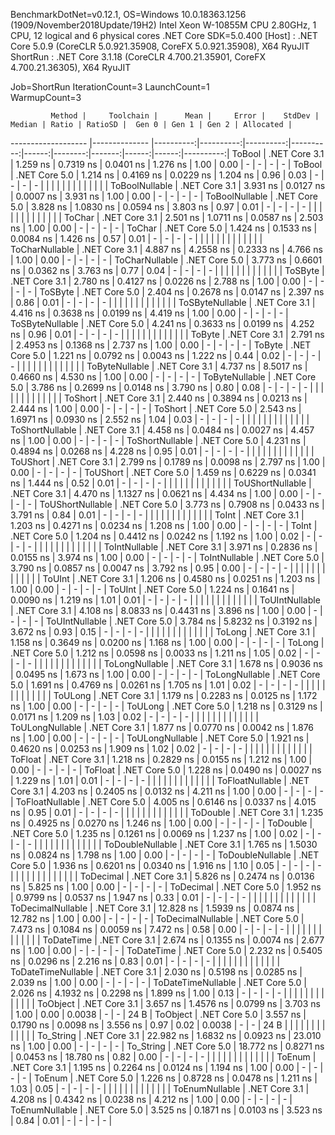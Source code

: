 
BenchmarkDotNet=v0.12.1, OS=Windows 10.0.18363.1256 (1909/November2018Update/19H2)
Intel Xeon W-10855M CPU 2.80GHz, 1 CPU, 12 logical and 6 physical cores
.NET Core SDK=5.0.400
  [Host]   : .NET Core 5.0.9 (CoreCLR 5.0.921.35908, CoreFX 5.0.921.35908), X64 RyuJIT
  ShortRun : .NET Core 3.1.18 (CoreCLR 4.700.21.35901, CoreFX 4.700.21.36305), X64 RyuJIT

Job=ShortRun  IterationCount=3  LaunchCount=1  
WarmupCount=3  

             Method |     Toolchain |      Mean |     Error |    StdDev |    Median | Ratio | RatioSD |  Gen 0 | Gen 1 | Gen 2 | Allocated |
------------------- |-------------- |----------:|----------:|----------:|----------:|------:|--------:|-------:|------:|------:|----------:|
             ToBool | .NET Core 3.1 |  1.259 ns | 0.7319 ns | 0.0401 ns |  1.276 ns |  1.00 |    0.00 |      - |     - |     - |         - |
             ToBool | .NET Core 5.0 |  1.214 ns | 0.4169 ns | 0.0229 ns |  1.204 ns |  0.96 |    0.03 |      - |     - |     - |         - |
                    |               |           |           |           |           |       |         |        |       |       |           |
     ToBoolNullable | .NET Core 3.1 |  3.931 ns | 0.0127 ns | 0.0007 ns |  3.931 ns |  1.00 |    0.00 |      - |     - |     - |         - |
     ToBoolNullable | .NET Core 5.0 |  3.828 ns | 1.0830 ns | 0.0594 ns |  3.803 ns |  0.97 |    0.01 |      - |     - |     - |         - |
                    |               |           |           |           |           |       |         |        |       |       |           |
             ToChar | .NET Core 3.1 |  2.501 ns | 1.0711 ns | 0.0587 ns |  2.503 ns |  1.00 |    0.00 |      - |     - |     - |         - |
             ToChar | .NET Core 5.0 |  1.424 ns | 0.1533 ns | 0.0084 ns |  1.426 ns |  0.57 |    0.01 |      - |     - |     - |         - |
                    |               |           |           |           |           |       |         |        |       |       |           |
     ToCharNullable | .NET Core 3.1 |  4.887 ns | 4.2558 ns | 0.2333 ns |  4.766 ns |  1.00 |    0.00 |      - |     - |     - |         - |
     ToCharNullable | .NET Core 5.0 |  3.773 ns | 0.6601 ns | 0.0362 ns |  3.763 ns |  0.77 |    0.04 |      - |     - |     - |         - |
                    |               |           |           |           |           |       |         |        |       |       |           |
            ToSByte | .NET Core 3.1 |  2.780 ns | 0.4127 ns | 0.0226 ns |  2.788 ns |  1.00 |    0.00 |      - |     - |     - |         - |
            ToSByte | .NET Core 5.0 |  2.404 ns | 0.2678 ns | 0.0147 ns |  2.397 ns |  0.86 |    0.01 |      - |     - |     - |         - |
                    |               |           |           |           |           |       |         |        |       |       |           |
    ToSByteNullable | .NET Core 3.1 |  4.416 ns | 0.3638 ns | 0.0199 ns |  4.419 ns |  1.00 |    0.00 |      - |     - |     - |         - |
    ToSByteNullable | .NET Core 5.0 |  4.241 ns | 0.3633 ns | 0.0199 ns |  4.252 ns |  0.96 |    0.01 |      - |     - |     - |         - |
                    |               |           |           |           |           |       |         |        |       |       |           |
             ToByte | .NET Core 3.1 |  2.791 ns | 2.4953 ns | 0.1368 ns |  2.737 ns |  1.00 |    0.00 |      - |     - |     - |         - |
             ToByte | .NET Core 5.0 |  1.221 ns | 0.0792 ns | 0.0043 ns |  1.222 ns |  0.44 |    0.02 |      - |     - |     - |         - |
                    |               |           |           |           |           |       |         |        |       |       |           |
     ToByteNullable | .NET Core 3.1 |  4.737 ns | 8.5017 ns | 0.4660 ns |  4.530 ns |  1.00 |    0.00 |      - |     - |     - |         - |
     ToByteNullable | .NET Core 5.0 |  3.786 ns | 0.2699 ns | 0.0148 ns |  3.790 ns |  0.80 |    0.08 |      - |     - |     - |         - |
                    |               |           |           |           |           |       |         |        |       |       |           |
            ToShort | .NET Core 3.1 |  2.440 ns | 0.3894 ns | 0.0213 ns |  2.444 ns |  1.00 |    0.00 |      - |     - |     - |         - |
            ToShort | .NET Core 5.0 |  2.543 ns | 1.6971 ns | 0.0930 ns |  2.552 ns |  1.04 |    0.03 |      - |     - |     - |         - |
                    |               |           |           |           |           |       |         |        |       |       |           |
    ToShortNullable | .NET Core 3.1 |  4.458 ns | 0.0484 ns | 0.0027 ns |  4.457 ns |  1.00 |    0.00 |      - |     - |     - |         - |
    ToShortNullable | .NET Core 5.0 |  4.231 ns | 0.4894 ns | 0.0268 ns |  4.228 ns |  0.95 |    0.01 |      - |     - |     - |         - |
                    |               |           |           |           |           |       |         |        |       |       |           |
           ToUShort | .NET Core 3.1 |  2.799 ns | 0.1789 ns | 0.0098 ns |  2.797 ns |  1.00 |    0.00 |      - |     - |     - |         - |
           ToUShort | .NET Core 5.0 |  1.459 ns | 0.6229 ns | 0.0341 ns |  1.444 ns |  0.52 |    0.01 |      - |     - |     - |         - |
                    |               |           |           |           |           |       |         |        |       |       |           |
   ToUShortNullable | .NET Core 3.1 |  4.470 ns | 1.1327 ns | 0.0621 ns |  4.434 ns |  1.00 |    0.00 |      - |     - |     - |         - |
   ToUShortNullable | .NET Core 5.0 |  3.773 ns | 0.7908 ns | 0.0433 ns |  3.791 ns |  0.84 |    0.01 |      - |     - |     - |         - |
                    |               |           |           |           |           |       |         |        |       |       |           |
              ToInt | .NET Core 3.1 |  1.203 ns | 0.4271 ns | 0.0234 ns |  1.208 ns |  1.00 |    0.00 |      - |     - |     - |         - |
              ToInt | .NET Core 5.0 |  1.204 ns | 0.4412 ns | 0.0242 ns |  1.192 ns |  1.00 |    0.02 |      - |     - |     - |         - |
                    |               |           |           |           |           |       |         |        |       |       |           |
      ToIntNullable | .NET Core 3.1 |  3.971 ns | 0.2836 ns | 0.0155 ns |  3.974 ns |  1.00 |    0.00 |      - |     - |     - |         - |
      ToIntNullable | .NET Core 5.0 |  3.790 ns | 0.0857 ns | 0.0047 ns |  3.792 ns |  0.95 |    0.00 |      - |     - |     - |         - |
                    |               |           |           |           |           |       |         |        |       |       |           |
             ToUInt | .NET Core 3.1 |  1.206 ns | 0.4580 ns | 0.0251 ns |  1.203 ns |  1.00 |    0.00 |      - |     - |     - |         - |
             ToUInt | .NET Core 5.0 |  1.224 ns | 0.1641 ns | 0.0090 ns |  1.219 ns |  1.01 |    0.01 |      - |     - |     - |         - |
                    |               |           |           |           |           |       |         |        |       |       |           |
     ToUIntNullable | .NET Core 3.1 |  4.108 ns | 8.0833 ns | 0.4431 ns |  3.896 ns |  1.00 |    0.00 |      - |     - |     - |         - |
     ToUIntNullable | .NET Core 5.0 |  3.784 ns | 5.8232 ns | 0.3192 ns |  3.672 ns |  0.93 |    0.15 |      - |     - |     - |         - |
                    |               |           |           |           |           |       |         |        |       |       |           |
             ToLong | .NET Core 3.1 |  1.158 ns | 0.3649 ns | 0.0200 ns |  1.168 ns |  1.00 |    0.00 |      - |     - |     - |         - |
             ToLong | .NET Core 5.0 |  1.212 ns | 0.0598 ns | 0.0033 ns |  1.211 ns |  1.05 |    0.02 |      - |     - |     - |         - |
                    |               |           |           |           |           |       |         |        |       |       |           |
     ToLongNullable | .NET Core 3.1 |  1.678 ns | 0.9036 ns | 0.0495 ns |  1.673 ns |  1.00 |    0.00 |      - |     - |     - |         - |
     ToLongNullable | .NET Core 5.0 |  1.691 ns | 0.4769 ns | 0.0261 ns |  1.705 ns |  1.01 |    0.02 |      - |     - |     - |         - |
                    |               |           |           |           |           |       |         |        |       |       |           |
            ToULong | .NET Core 3.1 |  1.179 ns | 0.2283 ns | 0.0125 ns |  1.172 ns |  1.00 |    0.00 |      - |     - |     - |         - |
            ToULong | .NET Core 5.0 |  1.218 ns | 0.3129 ns | 0.0171 ns |  1.209 ns |  1.03 |    0.02 |      - |     - |     - |         - |
                    |               |           |           |           |           |       |         |        |       |       |           |
    ToULongNullable | .NET Core 3.1 |  1.877 ns | 0.0770 ns | 0.0042 ns |  1.876 ns |  1.00 |    0.00 |      - |     - |     - |         - |
    ToULongNullable | .NET Core 5.0 |  1.921 ns | 0.4620 ns | 0.0253 ns |  1.909 ns |  1.02 |    0.02 |      - |     - |     - |         - |
                    |               |           |           |           |           |       |         |        |       |       |           |
            ToFloat | .NET Core 3.1 |  1.218 ns | 0.2829 ns | 0.0155 ns |  1.212 ns |  1.00 |    0.00 |      - |     - |     - |         - |
            ToFloat | .NET Core 5.0 |  1.228 ns | 0.0490 ns | 0.0027 ns |  1.229 ns |  1.01 |    0.01 |      - |     - |     - |         - |
                    |               |           |           |           |           |       |         |        |       |       |           |
    ToFloatNullable | .NET Core 3.1 |  4.203 ns | 0.2405 ns | 0.0132 ns |  4.211 ns |  1.00 |    0.00 |      - |     - |     - |         - |
    ToFloatNullable | .NET Core 5.0 |  4.005 ns | 0.6146 ns | 0.0337 ns |  4.015 ns |  0.95 |    0.01 |      - |     - |     - |         - |
                    |               |           |           |           |           |       |         |        |       |       |           |
           ToDouble | .NET Core 3.1 |  1.235 ns | 0.4925 ns | 0.0270 ns |  1.246 ns |  1.00 |    0.00 |      - |     - |     - |         - |
           ToDouble | .NET Core 5.0 |  1.235 ns | 0.1261 ns | 0.0069 ns |  1.237 ns |  1.00 |    0.02 |      - |     - |     - |         - |
                    |               |           |           |           |           |       |         |        |       |       |           |
   ToDoubleNullable | .NET Core 3.1 |  1.765 ns | 1.5030 ns | 0.0824 ns |  1.798 ns |  1.00 |    0.00 |      - |     - |     - |         - |
   ToDoubleNullable | .NET Core 5.0 |  1.936 ns | 0.6201 ns | 0.0340 ns |  1.916 ns |  1.10 |    0.05 |      - |     - |     - |         - |
                    |               |           |           |           |           |       |         |        |       |       |           |
          ToDecimal | .NET Core 3.1 |  5.826 ns | 0.2474 ns | 0.0136 ns |  5.825 ns |  1.00 |    0.00 |      - |     - |     - |         - |
          ToDecimal | .NET Core 5.0 |  1.952 ns | 0.9799 ns | 0.0537 ns |  1.947 ns |  0.33 |    0.01 |      - |     - |     - |         - |
                    |               |           |           |           |           |       |         |        |       |       |           |
  ToDecimalNullable | .NET Core 3.1 | 12.828 ns | 1.5939 ns | 0.0874 ns | 12.782 ns |  1.00 |    0.00 |      - |     - |     - |         - |
  ToDecimalNullable | .NET Core 5.0 |  7.473 ns | 0.1084 ns | 0.0059 ns |  7.472 ns |  0.58 |    0.00 |      - |     - |     - |         - |
                    |               |           |           |           |           |       |         |        |       |       |           |
         ToDateTime | .NET Core 3.1 |  2.674 ns | 0.1355 ns | 0.0074 ns |  2.677 ns |  1.00 |    0.00 |      - |     - |     - |         - |
         ToDateTime | .NET Core 5.0 |  2.232 ns | 0.5405 ns | 0.0296 ns |  2.216 ns |  0.83 |    0.01 |      - |     - |     - |         - |
                    |               |           |           |           |           |       |         |        |       |       |           |
 ToDateTimeNullable | .NET Core 3.1 |  2.030 ns | 0.5198 ns | 0.0285 ns |  2.039 ns |  1.00 |    0.00 |      - |     - |     - |         - |
 ToDateTimeNullable | .NET Core 5.0 |  2.026 ns | 4.1932 ns | 0.2298 ns |  1.899 ns |  1.00 |    0.13 |      - |     - |     - |         - |
                    |               |           |           |           |           |       |         |        |       |       |           |
           ToObject | .NET Core 3.1 |  3.657 ns | 1.4576 ns | 0.0799 ns |  3.703 ns |  1.00 |    0.00 | 0.0038 |     - |     - |      24 B |
           ToObject | .NET Core 5.0 |  3.557 ns | 0.1790 ns | 0.0098 ns |  3.556 ns |  0.97 |    0.02 | 0.0038 |     - |     - |      24 B |
                    |               |           |           |           |           |       |         |        |       |       |           |
          To_String | .NET Core 3.1 | 22.982 ns | 1.6832 ns | 0.0923 ns | 23.010 ns |  1.00 |    0.00 |      - |     - |     - |         - |
          To_String | .NET Core 5.0 | 18.772 ns | 0.8271 ns | 0.0453 ns | 18.780 ns |  0.82 |    0.00 |      - |     - |     - |         - |
                    |               |           |           |           |           |       |         |        |       |       |           |
             ToEnum | .NET Core 3.1 |  1.195 ns | 0.2264 ns | 0.0124 ns |  1.194 ns |  1.00 |    0.00 |      - |     - |     - |         - |
             ToEnum | .NET Core 5.0 |  1.226 ns | 0.8728 ns | 0.0478 ns |  1.211 ns |  1.03 |    0.05 |      - |     - |     - |         - |
                    |               |           |           |           |           |       |         |        |       |       |           |
     ToEnumNullable | .NET Core 3.1 |  4.208 ns | 0.4342 ns | 0.0238 ns |  4.212 ns |  1.00 |    0.00 |      - |     - |     - |         - |
     ToEnumNullable | .NET Core 5.0 |  3.525 ns | 0.1871 ns | 0.0103 ns |  3.523 ns |  0.84 |    0.01 |      - |     - |     - |         - |
